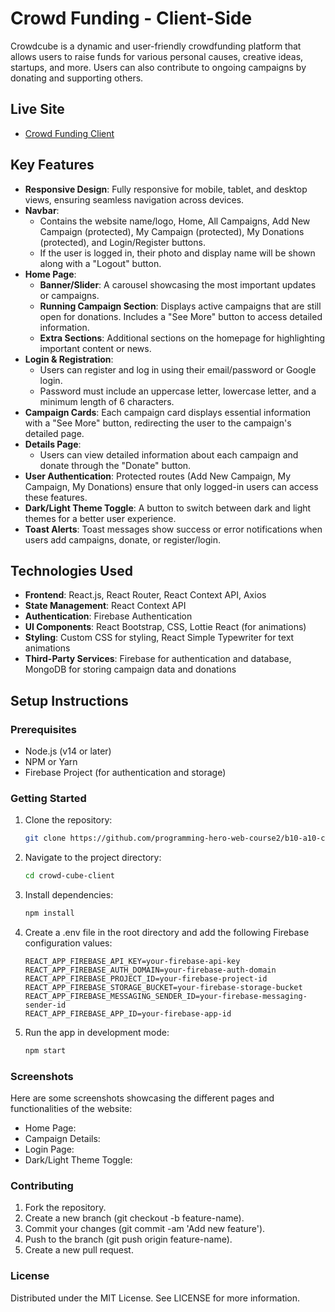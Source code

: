 # Crowd Funding - Client-Side

Crowdcube is a dynamic and user-friendly crowdfunding platform that allows users to raise funds for various personal causes, creative ideas, startups, and more. Users can also contribute to ongoing campaigns by donating and supporting others.

## Live Site

- [Crowd Funding Client](https://crowd-funding-b2152.web.app/)

## Key Features

- **Responsive Design**: Fully responsive for mobile, tablet, and desktop views, ensuring seamless navigation across devices.
- **Navbar**:
  - Contains the website name/logo, Home, All Campaigns, Add New Campaign (protected), My Campaign (protected), My Donations (protected), and Login/Register buttons.
  - If the user is logged in, their photo and display name will be shown along with a "Logout" button.
- **Home Page**:
  - **Banner/Slider**: A carousel showcasing the most important updates or campaigns.
  - **Running Campaign Section**: Displays active campaigns that are still open for donations. Includes a "See More" button to access detailed information.
  - **Extra Sections**: Additional sections on the homepage for highlighting important content or news.
- **Login & Registration**:
  - Users can register and log in using their email/password or Google login.
  - Password must include an uppercase letter, lowercase letter, and a minimum length of 6 characters.
- **Campaign Cards**: Each campaign card displays essential information with a "See More" button, redirecting the user to the campaign's detailed page.
- **Details Page**:
  - Users can view detailed information about each campaign and donate through the "Donate" button.
- **User Authentication**: Protected routes (Add New Campaign, My Campaign, My Donations) ensure that only logged-in users can access these features.
- **Dark/Light Theme Toggle**: A button to switch between dark and light themes for a better user experience.
- **Toast Alerts**: Toast messages show success or error notifications when users add campaigns, donate, or register/login.

## Technologies Used

- **Frontend**: React.js, React Router, React Context API, Axios
- **State Management**: React Context API
- **Authentication**: Firebase Authentication
- **UI Components**: React Bootstrap, CSS, Lottie React (for animations)
- **Styling**: Custom CSS for styling, React Simple Typewriter for text animations
- **Third-Party Services**: Firebase for authentication and database, MongoDB for storing campaign data and donations

## Setup Instructions

### Prerequisites

- Node.js (v14 or later)
- NPM or Yarn
- Firebase Project (for authentication and storage)

### Getting Started

1. Clone the repository:
   ```bash
   git clone https://github.com/programming-hero-web-course2/b10-a10-client-side-smmaksudulhaque2000
   ```
2. Navigate to the project directory:
   ```bash
   cd crowd-cube-client
   ```
3. Install dependencies:
   ```bash
   npm install
   ```
4. Create a .env file in the root directory and add the following Firebase configuration values:
   ```env
   REACT_APP_FIREBASE_API_KEY=your-firebase-api-key
   REACT_APP_FIREBASE_AUTH_DOMAIN=your-firebase-auth-domain
   REACT_APP_FIREBASE_PROJECT_ID=your-firebase-project-id
   REACT_APP_FIREBASE_STORAGE_BUCKET=your-firebase-storage-bucket
   REACT_APP_FIREBASE_MESSAGING_SENDER_ID=your-firebase-messaging-sender-id
   REACT_APP_FIREBASE_APP_ID=your-firebase-app-id
   ```
5. Run the app in development mode:
   ```bash
   npm start
   ```

### Screenshots

Here are some screenshots showcasing the different pages and functionalities of the website:

- Home Page:
- Campaign Details:
- Login Page:
- Dark/Light Theme Toggle:

### Contributing

1. Fork the repository.
2. Create a new branch (git checkout -b feature-name).
3. Commit your changes (git commit -am 'Add new feature').
4. Push to the branch (git push origin feature-name).
5. Create a new pull request.

### License

Distributed under the MIT License. See LICENSE for more information.
